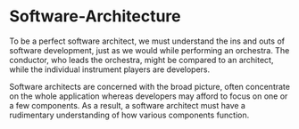 # Software-Architecture

To be a perfect software architect, we must understand the ins and outs of software development, just as we would while performing an orchestra. The conductor, who leads the orchestra, might be compared to an architect, while the individual instrument players are developers.

Software architects are concerned with the broad picture, often concentrate on the whole application whereas developers may afford to focus on one or a few components. As a result, a software architect must have a rudimentary understanding of how various components function.
